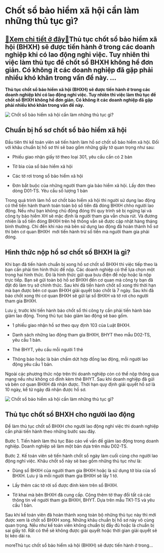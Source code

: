 Chốt sổ bảo hiểm xã hội cần làm những thủ tục gì?
=================================================

[:gift:Xem chi tiết ở đây:gift:](https://hddtvn.com/chot-so-bao-hiem-xa-hoi-can-lam-nhung-thu-tuc-gi/)Thủ tục chốt sổ bảo hiểm xã hội (BHXH) sẽ được tiến hành ở trong các doanh nghiệp khi có lao động nghỉ việc. Tuy nhiên thì việc làm thủ tục để chốt sổ BHXH không hề đơn giản. Có không ít các doanh nghiệp đã gặp phải nhiều khó khăn trong vấn đề này. …
----------------------------------------------------------------------------------------------------------------------------------------------------------------------------------------------------------------------------------------------------------

**Thủ tục chốt sổ bảo hiểm xã hội (BHXH) sẽ được tiến hành ở trong các doanh nghiệp khi có lao động nghỉ việc. Tuy nhiên thì việc làm thủ tục để chốt sổ BHXH không hề đơn giản. Có không ít các doanh nghiệp đã gặp phải nhiều khó khăn trong vấn đề này.**


![ Chốt sổ bảo hiểm xã hội cần làm những thủ tục gì?](https://hddtvn.com/wp-content/uploads/2021/01/dieu_chinh_thong_tin_bi_sai_trong_so_bhxh_1906085937.jpg " Chốt sổ bảo hiểm xã hội cần làm những thủ tục gì?")


Chuẩn bị hồ sơ chốt sổ bảo hiểm xã hội
--------------------------------------


Đầu tiên thì kế toán viên sẽ tiến hành làm hồ sơ chốt sổ bảo hiểm xã hội. Đối với khâu chuẩn bị hồ sơ thì sẽ bao gồm những giấy tờ quan trọng như sau:




* Phiếu giao nhận giấy tờ theo loại 301, yêu cầu cần có 2 bản

* Tờ bìa của sổ bảo hiểm xã hội

* Các tờ rơi trong sổ bảo hiểm xã hội

* Đơn bắt buộc của những người tham gia bảo hiểm xã hội. Lấy đơn theo dòng D01-TS. Yêu cầu số lượng 1 bản



Trong quá trình làm hồ sơ chốt bảo hiểm xã hội thì người sử dụng lao động có thể tiến hành thanh toán toàn bộ số tiền đã đóng BHXH chho người lao động. Nếu như bạn không chủ động đóng thì quy trình sẽ bị ngừng lại và công ty bảo hiểm XH sẽ mặc định là người tham gia vẫn chưa rút. Và đương nhiên là số tiền đóng BHXH trên hệ thống vẫn sẽ được cập nhật hàng tháng bình thường. Chỉ đến khi nào mà bên sử dụng lao động đã hoàn thành hồ sơ thì bên cơ quan BHXH  mới tiến hành trừ số tiền mà người tham gia phải đóng.


Hình thức nộp hồ sơ chốt sổ BHXH là gì?
---------------------------------------


Khi bạn đã tiến hành chuẩn bị xong hồ sơ chốt sổ BHXH thì việc tiếp theo là bạn cần phải tìm hình thức để nộp. Các doanh nghiệp có thể lựa chọn một trong hai hình thức. Đó là hình thức gửi qua bưu điện để nộp hoặc là nộp trực tiếp. Bạn sẽ gửi toàn bộ hồ sơ BHXH đến cơ quan mà công ty bạn đã đặt đó làm trụ sở chính thức. Sau khi đã tiến hành chốt sổ xong thì thời hạn mà bạn được bên cơ quan BHXH giải quyết báo chốt là 7 ngày. Sau khi đã báo chốt xong thì cơ quan BHXH sẽ gửi lại sổ BHXH và tờ rơi cho người tham gia BHXH.


Lưu ý, trước khi tiến hành báo chốt sổ thì công ty cần phải tiến hành báo giảm lao động. Trong thủ tục báo giảm lao động sẽ bao gồm.




* 1 phiếu giao nhận hồ sơ theo quy định 103 của Luật BHXH.

* Danh sách những lao động tham gia BHXH, BHYT theo mẫu D02-TS, yêu cầu 1 bản.

* Thẻ BHYT, yêu cầu mỗi người 1 thẻ

* Thông báo hoặc là bản chấm dứt hợp đồng lao động, mỗi người lao động yêu cầu 1 bản.



Ngoài các phương thức nộp trên thì doanh nghiệp còn có thể nộp thông qua mạng nếu như không có đính kèm thẻ BHYT. Sau khi doanh nghiệp đã gửi và bên cơ quan BHXH đã nhận được. Thời hạn quy định giải quyết hồ sơ là 10 ngày, kể từ ngày đã nhận được hồ sơ.


![ Chốt sổ bảo hiểm xã hội cần làm những thủ tục gì?](https://hddtvn.com/wp-content/uploads/2021/01/thu-tuc-lam-ho-so-bao-hiem-xa-hoi-moi-nhat-ijobsvn.jpg)


Thủ tục chốt sổ BHXH cho người lao động
---------------------------------------


Để làm thủ tục chốt sổ BHXH cho người lao động nghỉ việc thì doanh nghiệp cần phải tiến hành theo những bước sau đây.


Bước 1. Tiến hành làm thủ tục Báo cáo về vấn đề giảm lao động trong doanh nghiệp. Doanh nghiệp sẽ làm một bản dựa trên mẫu D02-TS.


Bước 2. Kế toán viên sẽ tiến hành chốt sổ ngày làm cuối cùng cho người lao động nghỉ việc. Khâu chốt sổ này sẽ bao gồm những thủ tục như là:




* Dùng sổ BHXH của người tham gia BHXH hoặc là sử dụng tờ bìa của sổ BHXH. Lưu ý là mỗi người tham gia BHXH sẽ lấy 1 tờ.

* Lấy thêm các tờ rời số được đính kèm trên sổ BHXH.

* Tờ khai mà bên BHXH đã cung cấp. Cộng thêm tờ thay đổi tất cả các thông tin về người tham gia BHXH, BHYT. Dựa trên mẫu TK1-TS và yêu cầu 1 bản.



Sau khi kế toán viên đã hoàn thành xong toàn bộ những thủ tục này thì mới được xem là chốt sổ BHXH xong. Những khâu chuẩn bị hồ sơ này vô cùng quan trọng. Nếu như kế toán viên không chuẩn bị đầy đủ hoặc là chuẩn bị sai giấy tờ. Rất có thể sẽ không được giải quyết hoặc thời gian giải quyết sẽ bị kéo dài ra.



moreThủ tục chốt sổ bảo hiểm xã hội (BHXH) sẽ được tiến hành ở trong…



